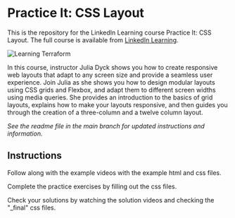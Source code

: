 # Practice It: CSS Layout

This is the repository for the LinkedIn Learning course Practice It: CSS Layout. The full course is available from [LinkedIn Learning][lil-course-url].

![Learning Terraform][lil-thumbnail-url] 

In this course, instructor Julia Dyck shows you how to create responsive web layouts that adapt to any screen size and provide a seamless user experience. Join Julia as she shows you how to design modular layouts using CSS grids and Flexbox, and adapt them to different screen widths using media queries. She provides an introduction to the basics of grid layouts, explains how to make your layouts responsive, and then guides you through the creation of a three-column and a twelve column layout.

_See the readme file in the main branch for updated instructions and information._

## Instructions

Follow along with the example videos with the example html and css files.

Complete  the practice exercises by filling out the css files.

Check your solutions by watching the solution videos and checking the "_final" css files.


[0]: # "Replace these placeholder URLs with actual course URLs"
[lil-course-url]: https://www.linkedin.com/learning/practice-it-css-layout/creating-responsive-grid-layouts
[lil-thumbnail-url]: https://media.licdn.com/dms/image/D560DAQEibPISB12LmA/learning-public-crop_675_1200/0/1692301329716?e=2147483647&v=beta&t=Q-bnY2PF-9LkIDmZXUDhADgDUdd0srA4MsrBCiQG5eo
